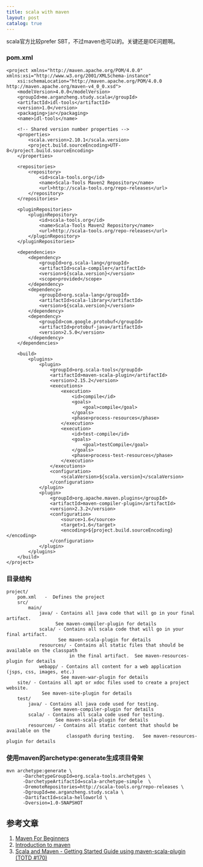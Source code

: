 ```yaml
---
title: scala with maven
layout: post
catalog: true
---
```



scala官方比较prefer SBT，不过maven也可以的。关键还是IDE问题啊。

### pom.xml

    <project xmlns="http://maven.apache.org/POM/4.0.0" xmlns:xsi="http://www.w3.org/2001/XMLSchema-instance"
        xsi:schemaLocation="http://maven.apache.org/POM/4.0.0 http://maven.apache.org/maven-v4_0_0.xsd">
    	<modelVersion>4.0.0</modelVersion>
    	<groupId>me.arganzheng.study.scala</groupId>
    	<artifactId>idl-tools</artifactId>
    	<version>1.0</version>
    	<packaging>jar</packaging>
    	<name>idl-tools</name>
    
    	<!-- Shared version number properties -->
    	<properties>
    		<scala.version>2.10.1</scala.version>
    		<project.build.sourceEncoding>UTF-8</project.build.sourceEncoding>
    	</properties>
    
    	<repositories>
    		<repository>
    			<id>scala-tools.org</id>
    			<name>Scala-Tools Maven2 Repository</name>
    			<url>http://scala-tools.org/repo-releases</url>
    		</repository>
    	</repositories>
    
    	<pluginRepositories>
    		<pluginRepository>
    			<id>scala-tools.org</id>
    			<name>Scala-Tools Maven2 Repository</name>
    			<url>http://scala-tools.org/repo-releases</url>
    		</pluginRepository>
    	</pluginRepositories>
    
    	<dependencies>
    		<dependency>
    			<groupId>org.scala-lang</groupId>
    			<artifactId>scala-compiler</artifactId>
    			<version>${scala.version}</version>
    			<scope>provided</scope>
    		</dependency>
    		<dependency>
    			<groupId>org.scala-lang</groupId>
    			<artifactId>scala-library</artifactId>
    			<version>${scala.version}</version>
    		</dependency>
    		<dependency>
    			<groupId>com.google.protobuf</groupId>
    			<artifactId>protobuf-java</artifactId>
    			<version>2.5.0</version>
    		</dependency>
    	</dependencies>
    
    	<build>
    		<plugins>
    			<plugin>
    				<groupId>org.scala-tools</groupId>
    				<artifactId>maven-scala-plugin</artifactId>
    				<version>2.15.2</version>
    				<executions>
    					<execution>
    						<id>compile</id>
    						<goals>
    							<goal>compile</goal>
    						</goals>
    						<phase>process-resources</phase>
    					</execution>
    					<execution>
    						<id>test-compile</id>
    						<goals>
    							<goal>testCompile</goal>
    						</goals>
    						<phase>process-test-resources</phase>
    					</execution>
    				</executions>
    				<configuration>
    					<scalaVersion>${scala.version}</scalaVersion>
    				</configuration>
    			</plugin>
    			<plugin>
    				<groupId>org.apache.maven.plugins</groupId>
    				<artifactId>maven-compiler-plugin</artifactId>
    				<version>2.3.2</version>
    				<configuration>
    					<source>1.6</source>
    					<target>1.6</target>
    					<encoding>${project.build.sourceEncoding}</encoding>
    				</configuration>
    			</plugin>
    		</plugins>
    	</build>
    </project>
    
### 目录结构

    project/
        pom.xml   -  Defines the project
        src/
            main/
                java/ - Contains all java code that will go in your final artifact.  
                      See maven-compiler-plugin for details
                scala/ - Contains all scala code that will go in your final artifact.  
                       See maven-scala-plugin for details
                resources/ - Contains all static files that should be available on the classpath 
                           in the final artifact.  See maven-resources-plugin for details
                webapp/ - Contains all content for a web application (jsps, css, images, etc.)  
                        See maven-war-plugin for details
        site/ - Contains all apt or xdoc files used to create a project website.  
                 See maven-site-plugin for details       
        test/
            java/ - Contains all java code used for testing.   
                     See maven-compiler-plugin for details
            scala/ - Contains all scala code used for testing.   
                      See maven-scala-plugin for details
            resources/ - Contains all static content that should be available on the 
                          classpath during testing.   See maven-resources-plugin for details

### 使用maven的archetype:generate生成项目骨架

    mvn archetype:generate \
          -DarchetypeGroupId=org.scala-tools.archetypes \
          -DarchetypeArtifactId=scala-archetype-simple  \
          -DremoteRepositories=http://scala-tools.org/repo-releases \
          -DgroupId=me.arganzheng.study.scala \
          -DartifactId=scala-helloworld \
          -Dversion=1.0-SNAPSHOT


## 参考文章

1. [Maven For Beginners](http://www.scala-lang.org/old/node/345.html)
2. [Introduction to maven](http://www.scala-blogs.org/2008/01/maven-for-scala.html)
3. [Scala and Maven - Getting Started Guide using maven-scala-plugin (TOTD #170)](https://blogs.oracle.com/arungupta/entry/scala_and_maven_getting_started)
